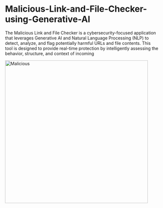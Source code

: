 # Malicious-Link-and-File-Checker-using-Generative-AI
The Malicious Link and File Checker is a cybersecurity-focused application that leverages Generative AI and Natural Language Processing (NLP) to detect, analyze, and flag potentially harmful URLs and file contents. This tool is designed to provide real-time protection by intelligently assessing the behavior, structure, and context of incoming 


<img width="469" alt="Malicious" src="https://github.com/user-attachments/assets/d27b8f71-7138-4330-a9c3-09fd8a61060b" />
